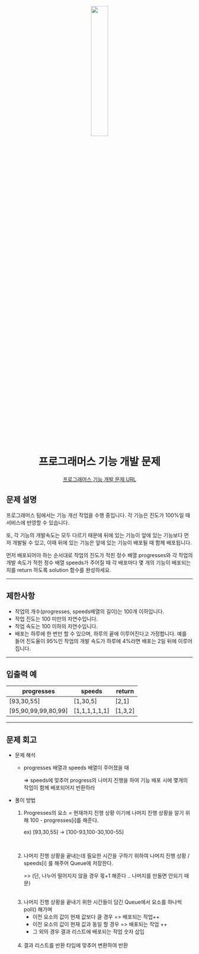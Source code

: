 <div align="center">
<img src="" width = "30%" height="30%">

# 프로그래머스 기능 개발 문제
[프로그래머스 기능 개발 문제 URL](https://school.programmers.co.kr/learn/courses/30/lessons/42586)


</div>



## 문제 설명
프로그래머스 팀에서는 기능 개선 작업을 수행 중입니다. 각 기능은 진도가 100%일 때 서비스에 반영할 수 있습니다.

또, 각 기능의 개발속도는 모두 다르기 때문에 뒤에 있는 기능이 앞에 있는 기능보다 먼저 개발될 수 있고, 이때 뒤에 있는 기능은 앞에 있는 기능이 배포될 때 함께 배포됩니다.

먼저 배포되어야 하는 순서대로 작업의 진도가 적힌 정수 배열 progresses와 각 작업의 개발 속도가 적힌 정수 배열 speeds가 주어질 때 각 배포마다 몇 개의 기능이 배포되는지를 return 하도록 solution 함수를 완성하세요.

---

## 제한사항
* 작업의 개수(progresses, speeds배열의 길이)는 100개 이하입니다.
* 작업 진도는 100 미만의 자연수입니다.
* 작업 속도는 100 이하의 자연수입니다.
* 배포는 하루에 한 번만 할 수 있으며, 하루의 끝에 이루어진다고 가정합니다. 예를 들어 진도율이 95%인 작업의 개발 속도가 하루에 4%라면 배포는 2일 뒤에 이루어집니다.

---
## 입출력 예

|progresses|speeds|return|
|----|---|---|
|[93,30,55]|[1,30,5]|[2,1]|
|[95,90,99,99,80,99]|[1,1,1,1,1,1]|[1,3,2]|

---
## 문제 회고

* 문제 해석
    * progresses 배열과 speeds 배열이 주어졌을 때
     
        => speeds에 맞추어 progress의 나머지 진행을 하여 기능 배포 시에 몇개의 작업이 함께 배포되어지 반환하라
            
    
* 풀이 방법
    1. Progresses의 요소 = 현재까지 진행 상황 이기에 나머지 진행 상황을 알기 위해 100 - progresses[i]를 해준다. 
        
        ex) [93,30,55] -> [100-93,100-30,100-55]
    
    <br>

    2. 나머지 진행 상황을 끝내는데 필요한 시간을 구하기 위하여 나머지 진행 상황 / speeds[i] 를 해주어 Queue에 저장한다.
        
        => (단, 나누어 떨어지지 않을 경우 몫+1 해준다 .. 나머지를 만들면 안되기 때문) 
    
    <br>

    3. 나머지 진행 상황을 끝내기 위한 시간들이 담긴 Queue에서 요소를 하나씩 poll() 해가며
        * 이전 요소의 값이 현재 값보다 클 경우 => 배포되는 작업++
        * 이전 요소의 값이 현재 값과 동일 할 경우 => 배포되는 작업 ++
        * 그 외의 경우 결과 리스트에 배포되는 작업 숫자 삽입
    
    <br>
    
    4. 결과 리스트를 반환 타입에 맞추어 변환하여 반환
          

